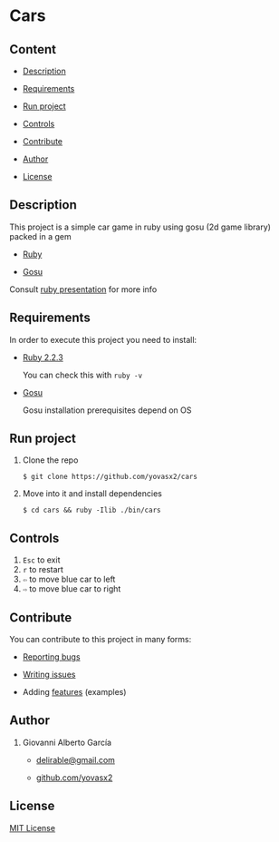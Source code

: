 # Cars

## Content

* [Description](#description)

* [Requirements](#requirements)

* [Run project](#run-project)

* [Controls](#controls)

* [Contribute](#contribute)

* [Author](#author)

* [License](#license)

<a name="description"/>

## Description

This project is a simple car game in ruby using gosu (2d game library) packed in a gem

* [Ruby](https://www.ruby-lang.org/en/)

* [Gosu](https://www.libgosu.org/index.html)

Consult [ruby presentation](https://github.com/yovasx2/cars/blob/master/ruby.pdf) for more info

<a name="requirements"/>

## Requirements

In order to execute this project you need to install:

* [Ruby 2.2.3](https://www.ruby-lang.org/es/news/2015/08/18/ruby-2-2-3-released/)

  You can check this with `ruby -v`

* [Gosu](https://www.libgosu.org/ruby.html)

  Gosu installation prerequisites depend on OS

<a name="run-project"/>

## Run project

1. Clone the repo

       $ git clone https://github.com/yovasx2/cars

2. Move into it and install dependencies

       $ cd cars && ruby -Ilib ./bin/cars

<a name="controls"/>

## Controls

1. `Esc` to exit
2. `r` to restart
3. `⇦` to move blue car to left
4. `⇨` to move blue car to right

<a name="contribute"/>

## Contribute

You can contribute to this project in many forms:

* [Reporting bugs](https://github.com/yovasx2/cars/issues)

* [Writing issues](https://github.com/yovasx2/cars/issues)

* Adding [features](https://github.com/yovasx2/cars/pulls) (examples)

<a name="author"/>

## Author

1. Giovanni Alberto García

    * <a href="mailto:delirable@gmail.com">delirable@gmail.com</a>

    * [github.com/yovasx2](http://github.com/yovasx2)

<a name="license"/>

## License

[MIT License](http://choosealicense.com/licenses/mit/)
